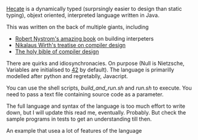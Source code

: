 [Hecate](https://en.wikipedia.org/wiki/Hecate) is a dynamically typed (surprsingly easier to design than static typing), objext oriented, interpreted language written in Java. 

This was written on the back of multiple giants, including

- [Robert Nystrom's amazing book](https://www.amazon.co.uk/dp/0990582930?ref=ppx_yo2ov_dt_b_fed_asin_tit) on building interpeters
- [Nikalaus Wirth's treatise on compiler design](https://docslib.org/doc/9121091/niklaus-wirths-compiler-construction)
- [The holy bible of compiler design](https://www.amazon.co.uk/Compilers-Principles-Techniques-Alfred-Aho/dp/0201100886)

There are quirks and idiosynchronacies. On purpose (Null is Nietzsche, Variables are initialised to [42](https://hitchhikers.fandom.com/wiki/42) by default). The language is primarilly modelled after python and regretablly, Javacript.

You can use the shell scripts, *build_and_run.sh* and _run.sh_ to execute. You need to pass a text file containing source code as a parameter.

The full language and syntax of the language is too much effort to write down, but I will update this read me, eventually. Probably. But check the sample programs in tests to get an understanding till then.

An example that usea a lot of features of the language






